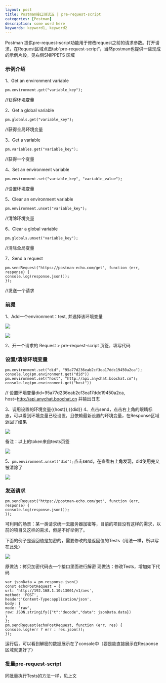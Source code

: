 ```yaml
---
layout: post
title: Postman接口测试五 | pre-request-script
categories: [Postman]
description: some word here
keywords: keyword1, keyword2
---
```


Postman 提供pre-request-script功能用于修改request之前的请求参数。打开请求，在Request区域点击tab”pre-request-script“，当然postman也提供一些现成的示例片段，见右侧SNIPPETS 区域

### 示例介绍

1、Get an environment variable

```
pm.environment.get("variable_key");
```
//获得环境变量


2、Get a global variable

```
pm.globals.get("variable_key");
```
//获得全局环境变量

3、Get a variable

```
pm.variables.get("variable_key");
```
//获得一个变量

4、Set an environment variable

```
pm.environment.set("variable_key", "variable_value");

```
//设置环境变量

5、Clear an environment variable

```
pm.environment.unset("variable_key");
```
//清除环境变量

6、Clear a global variable

```
pm.globals.unset("variable_key");

```
//清除全局变量

7、Send a request

```
pm.sendRequest("https://postman-echo.com/get", function (err, response) {
console.log(response.json());
});
```
//发送一个请求

### 前提

1、Add一个environment：test, 并选择该环境变量

  ![](/images/2020-11-11-1.png)

  ![](/images/2020-11-11-2.png)

2、开一个请求的 Request > pre-request-script 页签，填写代码

### 设置/清除环境变量

```
pm.environment.set("did", "95a77d236eab2cf3ea17ddc19450a2ca");
console.log(pm.environment.get("did"))
pm.environment.set("host", "http://api.anychat.boochat.cn");
console.log(pm.environment.get("host"))
```
// 设置环境变量did=95a77d236eab2cf3ea17ddc19450a2ca, host=http://api.anychat.boochat.cn 并输出日志


3、调用设置的环境变量{{host}},{{did}}
4、点击send，点击右上角的眼睛标志，可以看到环境变量已经设置，且依赖最新设置的环境变量，在Response区域返回了结果

  ![](/images/2020-11-11-3.png)

  备注：以上的token来自tests页签

  ![](/images/2020-11-11-4.png)

5、```pm.environment.unset("did");```点击send，在查看右上角发现，did使用完又被清除了

  ![](/images/2020-11-11-5.png)

### 发送请求

```
pm.sendRequest("https://postman-echo.com/get", function (err, response) {
console.log(response.json());
});
```

可利用的场景：某一类请求统一去服务器加密等，目前的项目没有这样的需求，以前的项目又这样的需求，但是不好举例了。

下面的例子是返回值是加密的，需要修改的是返回值的Tests（用法一样，所以写在此处）

  ![](/images/2020-11-11-6.png)

原做法：拷贝加密代码去一个接口里面进行解密
现做法：修改Tests，增加如下代码

```
var jsonData = pm.response.json()
const echoPostRequest = {
url: 'http://192.168.1.10:13001/v1/aes',
method: 'POST',
header:'Content-Type:application/json',
body: {
mode: 'raw',
raw: JSON.stringify({"t":"decode","data": jsonData.data})
}
};
pm.sendRequest(echoPostRequest, function (err, res) {
console.log(err ? err : res.json());
});
```
运行后，可以看到解密的数据展示在了console中（要是能直接展示在Response区域就更好了）


### 批量pre-request-script

同批量执行Tests的方法一样，见上文


